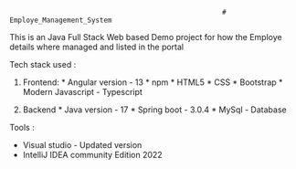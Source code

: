                                                         # Employe_Management_System
This is an Java Full Stack Web based Demo project for how the Employe details where managed and listed in the portal                                                     

Tech stack used :

  1. Frontend:
               * Angular version - 13
               * npm 
               * HTML5
               * CSS
               * Bootstrap
               * Modern Javascript - Typescript
                    
  2. Backend
               * Java version - 17
               * Spring boot - 3.0.4
               *  MySql - Database

Tools :

* Visual studio - Updated version
* IntelliJ IDEA community Edition 2022

      
                    
                                                        
                                                        
